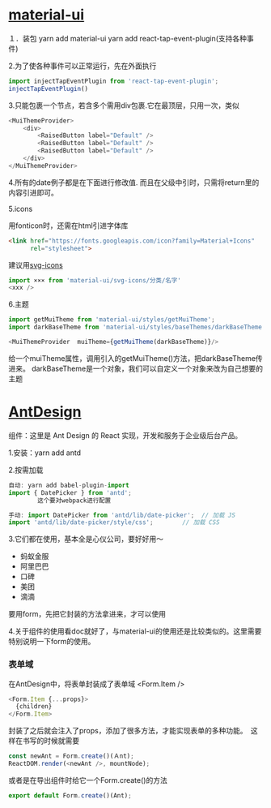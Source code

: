 # [material-ui](http://www.material-ui.com/#/)
１．装包
yarn add material-ui
yarn add  react-tap-event-plugin(支持各种事件)

2.为了使各种事件可以正常运行，先在外面执行
```js
import injectTapEventPlugin from 'react-tap-event-plugin';
injectTapEventPlugin()
```

3.<MuiThemeProvider/>只能包裹一个节点，若含多个需用div包裹.它在最顶层，只用一次，类似<Router/>

```js
<MuiThemeProvider>
    <div>
        <RaisedButton label="Default" />
        <RaisedButton label="Default" />
        <RaisedButton label="Default" />
    </div>
</MuiThemeProvider>

```
4.所有的date例子都是在<DatePicker/>下面进行修改值.
而且在父级中引时，只需将return里的内容引进即可。

5.icons

用fonticon时，还需在html引进字体库
```html
<link href="https://fonts.googleapis.com/icon?family=Material+Icons"
      rel="stylesheet">
```

建议用[svg-icons](https://material.io/icons/)
```js
import ××× from 'material-ui/svg-icons/分类/名字'
<xxx />
```

6.主题
```js
import getMuiTheme from 'material-ui/styles/getMuiTheme';
import darkBaseTheme from 'material-ui/styles/baseThemes/darkBaseTheme';

<MuiThemeProvider  muiTheme={getMuiTheme(darkBaseTheme)}/>
```
给<MuiThemeProvider>一个muiTheme属性，调用引入的getMuiTheme()方法，把darkBaseTheme传进来。
darkBaseTheme是一个对象，我们可以自定义一个对象来改为自己想要的主题

# [AntDesign](https://ant.design/index-cn)

组件：这里是 Ant Design 的 React 实现，开发和服务于企业级后台产品。

1.安装：yarn add antd

2.按需加载
```js
自动: yarn add babel-plugin-import
import { DatePicker } from 'antd';
        这个要对webpack进行配置

手动: import DatePicker from 'antd/lib/date-picker';  // 加载 JS
import 'antd/lib/date-picker/style/css';        // 加载 CSS
```

3.它们都在使用，基本全是心仪公司，要好好用～
- 蚂蚁金服
- 阿里巴巴
- 口碑
- 美团
- 滴滴

要用form，先把它封装的方法拿进来，才可以使用

4.关于组件的使用看doc就好了，与material-ui的使用还是比较类似的。这里需要特别说明一下form的使用。

### 表单域

在AntDesign中，将表单封装成了表单域 <Form.Item />
```js
<Form.Item {...props}>
  {children}
</Form.Item>
```
封装了之后就会注入了props，添加了很多方法，才能实现表单的多种功能。　这样在书写的时候就需要
```js
const newAnt = Form.create()(Ａnt);
ReactDOM.render(<newAnt />, mountNode);
```
或者是在导出组件时给它一个Form.create()的方法
```js
export default Form.create()(Ant);
```
